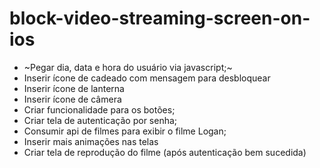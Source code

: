 # block-video-streaming-screen-on-ios

- ~Pegar dia, data e hora do usuário via javascript;~
- Inserir ícone de cadeado com mensagem para desbloquear
- Inserir ícone de lanterna
- Inserir ícone de câmera
- Criar funcionalidade para os botões;
- Criar tela de autenticação por senha;
- Consumir api de filmes para exibir o filme Logan;
- Inserir mais animações nas telas 
- Criar tela de reprodução do filme (após autenticação bem sucedida)

  
  
